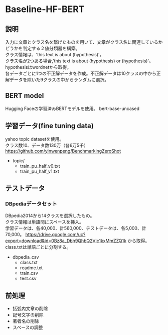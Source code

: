 
# Baseline-HF-BERT
## 説明
入力に文章とクラス名を繋げたものを用いて、文章がクラス名に関連しているかどうかを判定する２値分類器を構築。  
クラス情報は、'this text is about (hypothesis)'。  
クラス名が2つある場合,'this text is about (hypothesis) or (hypothesis)'。  
hypothesisはwordnetから取得。  
各データごとに1つの不正解データを作成。不正解データは10クラスの中から正解データを除いた9クラスの中からランダムに選択。

## BERT model
Hugging Faceの学習済みBERTモデルを使用。
bert-base-uncased

## 学習データ(fine tuning data)
yahoo topic datasetを使用。  
クラス数10、データ数130万（各6万5千）  
https://github.com/yinwenpeng/BenchmarkingZeroShot
- topic/
    - train_pu_half_v0.txt
    - train_pu_half_v1.txt

## テストデータ
### DBpediaデータセット
DBpedia2014から14クラスを選択したもの。  
クラス情報は単語間にスペースを挿入。  
学習データは、各40,000、計560,000、テストデータは、各5,000、計70,000。
https://drive.google.com/uc?export=download&id=0Bz8a_Dbh9QhbQ2Vic1kxMmZZQ1k
から取得。
class.txtは単語ごとに分割する。
- dbpedia_csv
    - class.txt
    - readme.txt
    - train.csv
    - test.csv

## 前処理
- 括弧内文章の削除
- 記号文字の削除
- 著者名の削除
- スペースの調整